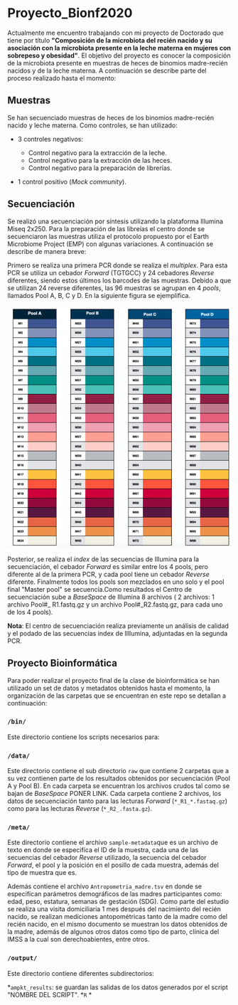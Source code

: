 # Proyecto_Bionf2020

Actualmente me encuentro trabajando con mi proyecto de Doctorado que tiene por título **"Composición de la microbiota del recién nacido y su asociación con la microbiota presente en la leche materna en mujeres con sobrepeso y obesidad"**. El objetivo del proyecto es conocer la composición de la microbiota presente en muestras de heces de binomios madre-recién nacidos y de la leche materna. A continuación se describe parte del proceso realizado hasta el momento:

## Muestras 
Se han secuenciado muestras de heces de los binomios madre-recién nacido y leche materna. Como controles, se han utilizado:
  * 3 controles negativos: 
    * Control negativo para la extracción de la leche.
    * Control negativo para la extracción de las heces.
    * Control negativo para la preparación de librerías.
  
  * 1 control positivo (*Mock community*). 

## Secuenciación 
Se realizó una secuenciación por síntesis utilizando la plataforma Illumina Miseq 2x250. Para la preparación de las libreías el centro donde se secuenciaron las muestras utiliza el protocolo propuesto por el Earth Microbiome Project (EMP) con algunas variaciones. A continuación se describe de manera breve:

Primero se realiza una primera PCR donde se realiza el *multiplex*. Para esta PCR se utiliza un cebador *Forward* (TGTGCC) y 24 cebadores *Reverse* diferentes, siendo estos últimos los barcodes de las muestras. Debido a que se utilizan 24 reverse diferentes, las 96 muestras se agrupan en 4 *pools*, llamados Pool A, B, C y D. En la siguiente figura se ejemplifica. 

![Figura 1](reports/images/Librerias.png)

Posterior, se realiza el *index* de las secuencias de Illumina para la secuenciación, el cebador *Forward* es similar entre los 4 pools, pero diferente al de la primera PCR, y cada pool tiene un cebador *Reverse* diferente. Finalmente todos los pools son mezclados en uno solo y el pool final "Master pool" se secuencía.Como resultados el Centro de secuenciación sube a *BaseSpace* de Illumina 8 archivos ( 2 archivos: 1 archivo Pool#_ R1.fastq.gz y un archivo Pool#_R2.fastq.gz, para cada uno de los 4 pools).

**Nota**: El centro de secuenciación realiza previamente un análisis de calidad y el podado de las secuencias index de Illlumina, adjuntadas en la segunda PCR. 

## Proyecto Bioinformática 
Para poder realizar el proyecto final de la clase de bioinformática se han utilizado un set de datos y metadatos obtenidos hasta el momento, la organización de las carpetas que se encuentran en este repo se detallan a continuación: 

### `/bin/`
Este directorio contiene los scripts necesarios para:

### `/data/`
Este directorio contiene el sub directorio `raw` que contiene  2 carpetas que a su vez contienen parte de los resultados obtenidos por secuenciación (Pool A y Pool B). En cada carpeta se encuentran los archivos crudos tal como se bajan de *BaseSpace* PONER LINK. Cada carpeta contiene 2 archivos, los datos de secuenciación tanto para las lecturas *Forward* (`*_R1_*.fastaq.gz`) como para las lecturas *Reverse* (`*_R2_.fasta.gz`). 

### `/meta/`
Este directorio contiene el archivo `sample-metadata`que es un archivo de texto en donde se especifíca el ID de la muestra, cada una de las secuencias del cebador *Reverse* utilizado, la secuencia del cebador *Forward*, el pool y la posición en el posillo de cada muestra, además del tipo de muestra que es. 

Además contiene el archivo `Antropometria_madre.tsv` en donde se especifícan parámetros demográficos de las madres participantes como: edad, peso, estatura, semanas de gestación (SDG). Como parte del estudio se realiza una visita domiciliaria 1 mes después del nacimiento del recién nacido, se realizan mediciones antopométricas tanto de la madre como del recién nacido, en el mismo documento se muestran los datos obtenidos de la madre, además de algunos otros datos como tipo de parto, clínica del IMSS a la cual son derechoabientes, entre otros. 
 
### `/output/`
Este directorio contiene diferentes subdirectorios: 

 *`ampkt_results`: se guardan las salidas de los datos generados por el script "NOMBRE DEL SCRIPT". 
 *`R`
 * 






